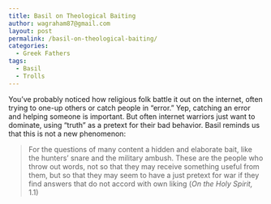 ```yaml
---
title: Basil on Theological Baiting
author: wagraham87@gmail.com
layout: post
permalink: /basil-on-theological-baiting/
categories:
  - Greek Fathers
tags:
  - Basil
  - Trolls
---
```

You&#8217;ve probably noticed how religious folk battle it out on the internet, often trying to one-up others or catch people in &#8220;error.&#8221; Yep, catching an error and helping someone is important. But often internet warriors just want to dominate, using &#8220;truth&#8221; as a pretext for their bad behavior. Basil reminds us that this is not a new phenomenon:

> For the questions of many content a hidden and elaborate bait, like the hunters&#8217; snare and the military ambush. These are the people who throw out words, not so that they may receive something useful from them, but so that they may seem to have a just pretext for war if they find answers that do not accord with own liking (*On the Holy Spirit,* 1.1)